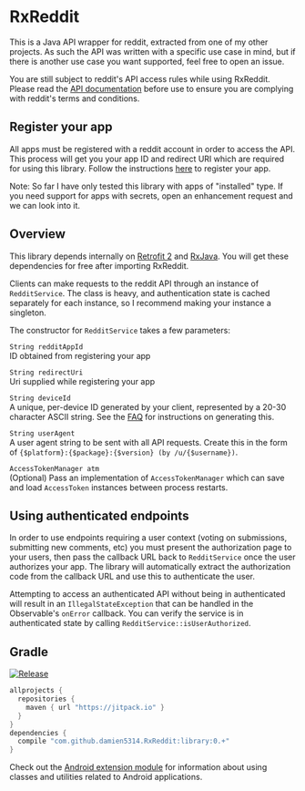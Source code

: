 # RxReddit

This is a Java API wrapper for reddit, extracted from one of my other projects. As such the API was written with a specific use case in mind, but if there is another use case you want supported, feel free to open an issue.

You are still subject to reddit's API access rules while using RxReddit. Please read the [API documentation](https://github.com/reddit/reddit/wiki/API) before use to ensure you are complying with reddit's terms and conditions.

## Register your app
All apps must be registered with a reddit account in order to access the API. This process will get you your app ID and redirect URI which are required for using this library. Follow the instructions [here](https://www.reddit.com/prefs/apps) to register your app.

Note: So far I have only tested this library with apps of "installed" type. If you need support for apps with secrets, open an enhancement request and we can look into it.

## Overview
This library depends internally on [Retrofit 2](http://square.github.io/retrofit/) and [RxJava](https://github.com/ReactiveX/RxJava). You will get these dependencies for free after importing RxReddit.

Clients can make requests to the reddit API through an instance of `RedditService`. The class is heavy, and authentication state is cached separately for each instance, so I recommend making your instance a singleton.

The constructor for `RedditService` takes a few parameters:

`String redditAppId`  
ID obtained from registering your app

`String redirectUri`  
Uri supplied while registering your app

`String deviceId`  
A unique, per-device ID generated by your client, represented by a 20-30 character ASCII string. See the [FAQ](https://github.com/reddit/reddit/wiki/OAuth2) for instructions on generating this.

`String userAgent`  
A user agent string to be sent with all API requests. Create this in the form of `{$platform}:{$package}:{$version} (by /u/{$username})`.

`AccessTokenManager atm`  
(Optional) Pass an implementation of `AccessTokenManager` which can save and load `AccessToken` instances between process restarts.

## Using authenticated endpoints

In order to use endpoints requiring a user context (voting on submissions, submitting new comments, etc) you must present the authorization page to your users, then pass the callback URL back to `RedditService` once the user authorizes your app. The library will automatically extract the authorization code from the callback URL and use this to authenticate the user.

Attempting to access an authenticated API without being in authenticated will result in an `IllegalStateException` that can be handled in the Observable's `onError` callback. You can verify the service is in authenticated state by calling `RedditService::isUserAuthorized`.

## Gradle

[![Release](https://jitpack.io/v/damien5314/RxReddit.svg)](https://jitpack.io/#damien5314/RxReddit)

```gradle
allprojects {
  repositories {
    maven { url "https://jitpack.io" }
  }
}
dependencies {
  compile "com.github.damien5314.RxReddit:library:0.+"
}
```

Check out the [Android extension module](/android) for information about using classes and utilities related to Android applications.